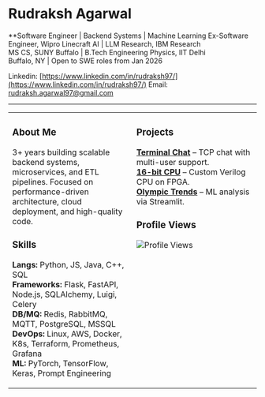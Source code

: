 # Rudraksh Agarwal

**Software Engineer | Backend Systems | Machine Learning 
Ex-Software Engineer, Wipro Linecraft AI | LLM Research, IBM Research  
MS CS, SUNY Buffalo | B.Tech Engineering Physics, IIT Delhi  
Buffalo, NY | Open to SWE roles from Jan 2026

Linkedin: [https://www.linkedin.com/in/rudraksh97/](https://www.linkedin.com/in/rudraksh97/)
Email: [rudraksh.agarwal97@gmail.com](mailto:rudraksh.agarwal97@gmail.com)  

---

<table>
<tr>
<td width="50%" valign="top">

### About Me
3+ years building scalable backend systems, microservices, and ETL pipelines. Focused on performance-driven architecture, cloud deployment, and high-quality code.

### Skills
**Langs:** Python, JS, Java, C++, SQL  
**Frameworks:** Flask, FastAPI, Node.js, SQLAlchemy, Luigi, Celery  
**DB/MQ:** Redis, RabbitMQ, MQTT, PostgreSQL, MSSQL  
**DevOps:** Linux, AWS, Docker, K8s, Terraform, Prometheus, Grafana  
**ML:** PyTorch, TensorFlow, Keras, Prompt Engineering  

</td>
<td width="50%" valign="top">

### Projects
**[Terminal Chat](https://github.com/rudraksh97/terminal-chat-application)** – TCP chat with multi-user support.  
**[16-bit CPU](https://github.com/rudraksh97/16BitProcessor)** – Custom Verilog CPU on FPGA.  
**[Olympic Trends](https://olympics-trends.streamlit.app/)** – ML analysis via Streamlit.  

### Profile Views
![Profile Views](https://komarev.com/ghpvc/?username=rudraksh97&style=flat-square)

</td>
</tr>
</table>
